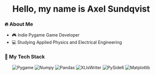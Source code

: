 <h1 align="center"> Hello, my name is Axel Sundqvist</h1>

<h3> 🔥 About Me</h3>

- 🎮 Indie Pygame Game Developer
- 💻 Studying Applied Physics and Electrical Engineering

<h3>📌 My Tech Stack</h3>

<div align="center">

![Pygame](https://img.shields.io/badge/Pygame-00979D?style=for-the-badge&logo=python&logoColor=white)
![Numpy](https://img.shields.io/badge/NumPy-013243?style=for-the-badge&logo=numpy&logoColor=white)
![Pandas](https://img.shields.io/badge/Pandas-150458?style=for-the-badge&logo=pandas&logoColor=white)
![XLlsWriter](https://img.shields.io/badge/XlsxWriter-217346?style=for-the-badge&logo=microsoft-excel&logoColor=white)
![PySide6](https://img.shields.io/badge/PySide6-41CD52?style=for-the-badge&logo=qt&logoColor=white)
![Matplotlib](https://img.shields.io/badge/Matplotlib-11557C?style=for-the-badge&logo=python&logoColor=white)


<!--
**AxelSuu/AxelSuu** is a ✨ _special_ ✨ repository because its `README.md` (this file) appears on your GitHub profile.

Here are some ideas to get you started:

- 🔭 I’m currently working on ...
- 🌱 I’m currently learning ...
- 👯 I’m looking to collaborate on ...
- 🤔 I’m looking for help with ...
- 💬 Ask me about ...
- 📫 How to reach me: ...
- 😄 Pronouns: ...
- ⚡ Fun fact: ...
-->
